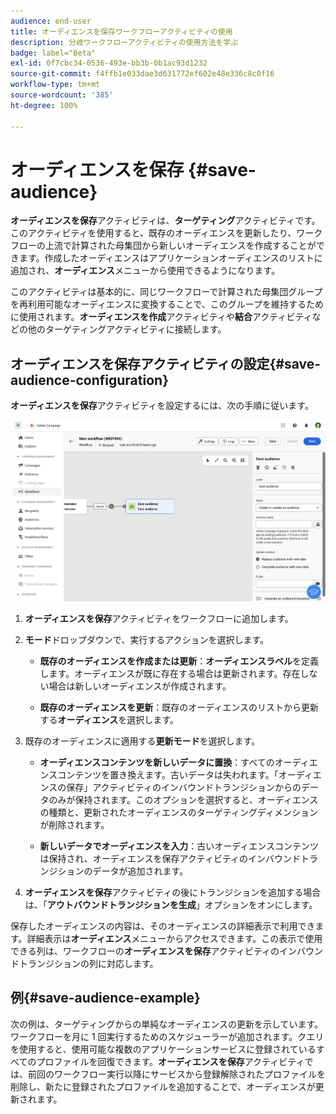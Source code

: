 ```yaml
---
audience: end-user
title: オーディエンスを保存ワークフローアクティビティの使用
description: 分岐ワークフローアクティビティの使用方法を学ぶ
badge: label="Beta"
exl-id: 0f7cbc34-0536-493e-bb3b-0b1ac93d1232
source-git-commit: f4ffb1e033dae3d631772ef602e48e336c8c0f16
workflow-type: tm+mt
source-wordcount: '385'
ht-degree: 100%

---
```


# オーディエンスを保存 {#save-audience}

<!--
>[!CONTEXTUALHELP]
>id="acw_orchestration_saveaudience_activity"
>title="Save an audience"
>abstract="Use this activity to save the workflow audience."
-->

**オーディエンスを保存**&#x200B;アクティビティは、**ターゲティング**&#x200B;アクティビティです。このアクティビティを使用すると、既存のオーディエンスを更新したり、ワークフローの上流で計算された母集団から新しいオーディエンスを作成することができます。作成したオーディエンスはアプリケーションオーディエンスのリストに追加され、**オーディエンス**&#x200B;メニューから使用できるようになります。

このアクティビティは基本的に、同じワークフローで計算された母集団グループを再利用可能なオーディエンスに変換することで、このグループを維持するために使用されます。**オーディエンスを作成**&#x200B;アクティビティや&#x200B;**結合**&#x200B;アクティビティなどの他のターゲティングアクティビティに接続します。

## オーディエンスを保存アクティビティの設定{#save-audience-configuration}

**オーディエンスを保存**&#x200B;アクティビティを設定するには、次の手順に従います。

![](../assets/workflow-save-audience.png)

1. **オーディエンスを保存**&#x200B;アクティビティをワークフローに追加します。

1. **モード**&#x200B;ドロップダウンで、実行するアクションを選択します。

   * **既存のオーディエンスを作成または更新**：**オーディエンスラベル**&#x200B;を定義します。オーディエンスが既に存在する場合は更新されます。存在しない場合は新しいオーディエンスが作成されます。

   * **既存のオーディエンスを更新**：既存のオーディエンスのリストから更新する&#x200B;**オーディエンス**&#x200B;を選択します。

1. 既存のオーディエンスに適用する&#x200B;**更新モード**&#x200B;を選択します。

   * **オーディエンスコンテンツを新しいデータに置換**：すべてのオーディエンスコンテンツを置き換えます。古いデータは失われます。「オーディエンスの保存」アクティビティのインバウンドトランジションからのデータのみが保持されます。このオプションを選択すると、オーディエンスの種類と、更新されたオーディエンスのターゲティングディメンションが削除されます。

   * **新しいデータでオーディエンスを入力**：古いオーディエンスコンテンツは保持され、オーディエンスを保存アクティビティのインバウンドトランジションのデータが追加されます。

1. **オーディエンスを保存**&#x200B;アクティビティの後にトランジションを追加する場合は、「**アウトバウンドトランジションを生成**」オプションをオンにします。

保存したオーディエンスの内容は、そのオーディエンスの詳細表示で利用できます。詳細表示は&#x200B;**オーディエンス**&#x200B;メニューからアクセスできます。この表示で使用できる列は、ワークフローの&#x200B;**オーディエンスを保存**&#x200B;アクティビティのインバウンドトランジションの列に対応します。


## 例{#save-audience-example}

次の例は、ターゲティングからの単純なオーディエンスの更新を示しています。ワークフローを月に 1 回実行するためのスケジューラーが追加されます。クエリを使用すると、使用可能な複数のアプリケーションサービスに登録されているすべてのプロファイルを回復できます。**オーディエンスを保存**&#x200B;アクティビティでは、前回のワークフロー実行以降にサービスから登録解除されたプロファイルを削除し、新たに登録されたプロファイルを追加することで、オーディエンスが更新されます。
